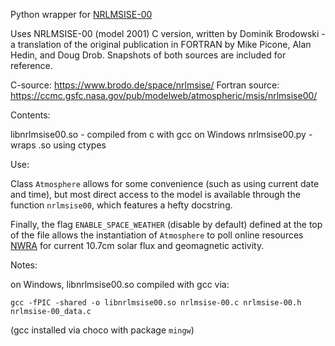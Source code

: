 
Python wrapper for [NRLMSISE-00](https://en.wikipedia.org/wiki/NRLMSISE-00)

Uses NRLMSISE-00 (model 2001) C version, written by Dominik Brodowski - a
translation of the original publication in FORTRAN by Mike Picone, Alan Hedin,
and Doug Drob. Snapshots of both sources are included for reference.

C-source: https://www.brodo.de/space/nrlmsise/
Fortran source: https://ccmc.gsfc.nasa.gov/pub/modelweb/atmospheric/msis/nrlmsise00/

Contents:

libnrlmsise00.so  - compiled from c with gcc on Windows
nrlmsise00.py     - wraps .so using ctypes

Use:

Class `Atmosphere` allows for some convenience (such as using current date and
time), but most direct access to the model is available through the function 
`nrlmsise00`, which features a hefty docstring.

Finally, the flag `ENABLE_SPACE_WEATHER` (disable by default) defined at the top
of the file allows the instantiation of `Atmosphere` to poll online resources 
[NWRA](https://spawx.nwra.com/spawx/env_latest.html) for current 10.7cm solar 
flux and geomagnetic activity.

Notes:

on Windows, libnrlmsise00.so compiled with gcc via:

`gcc -fPIC -shared -o libnrlmsise00.so nrlmsise-00.c nrlmsise-00.h nrlmsise-00_data.c`

(gcc installed via choco with package `mingw`)

